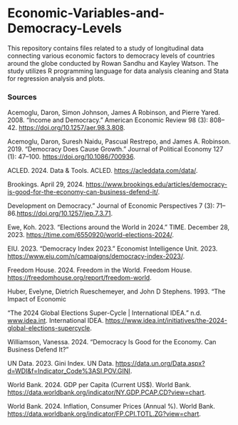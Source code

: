 # Economic-Variables-and-Democracy-Levels
This repository contains files related to a study of longitudinal data connecting various economic factors to democracy levels of countries around the globe conducted by Rowan Sandhu and Kayley Watson. The study utilizes R programming language for data analysis cleaning and Stata for regression analysis and plots.  

### Sources
Acemoglu, Daron, Simon Johnson, James A Robinson, and Pierre Yared. 2008. “Income and Democracy.” American Economic Review 98 (3): 808–42. https://doi.org/10.1257/aer.98.3.808.

Acemoglu, Daron, Suresh Naidu, Pascual Restrepo, and James A. Robinson. 2019. “Democracy Does Cause Growth.” Journal of Political Economy 127 (1): 47–100. https://doi.org/10.1086/700936.

ACLED. 2024. Data & Tools. ACLED. https://acleddata.com/data/.

Brookings. April 29, 2024. https://www.brookings.edu/articles/democracy-is-good-for-the-economy-can-business-defend-it/.

Development on Democracy.” Journal of Economic Perspectives 7 (3): 71–86.https://doi.org/10.1257/jep.7.3.71.

Ewe, Koh. 2023. “Elections around the World in 2024.” TIME. December 28, 2023. https://time.com/6550920/world-elections-2024/.

EIU. 2023. “Democracy Index 2023.” Economist Intelligence Unit. 2023. https://www.eiu.com/n/campaigns/democracy-index-2023/.

Freedom House. 2024. Freedom in the World. Freedom House. https://freedomhouse.org/report/freedom-world.

Huber, Evelyne, Dietrich Rueschemeyer, and John D Stephens. 1993. “The Impact of Economic 

“The 2024 Global Elections Super-Cycle | International IDEA.” n.d. www.idea.int. International IDEA. https://www.idea.int/initiatives/the-2024-global-elections-supercycle.

Williamson, Vanessa. 2024. “Democracy Is Good for the Economy. Can Business Defend It?” 

UN Data. 2023. Gini Index. UN Data. https://data.un.org/Data.aspx?d=WDI&f=Indicator_Code%3ASI.POV.GINI.

World Bank. 2024. GDP per Capita (Current US$). World Bank. https://data.worldbank.org/indicator/NY.GDP.PCAP.CD?view=chart.

World Bank. 2024. Inflation, Consumer Prices (Annual %). World Bank. https://data.worldbank.org/indicator/FP.CPI.TOTL.ZG?view=chart.

